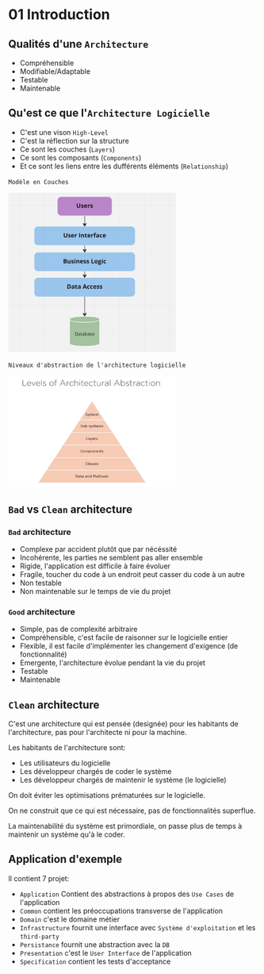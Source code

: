 # 01 Introduction



## Qualités d'une `Architecture`

- Compréhensible
- Modifiable/Adaptable
- Testable
- Maintenable



## Qu'est ce que l'`Architecture Logicielle`

- C'est une vison `High-Level`
- C'est la réflection sur la structure
- Ce sont les couches (`Layers`)
- Ce sont les composants (`Components`)
- Et ce sont les liens entre les dufférents éléments (`Relationship`)

`Modèle en Couches`

<img src="assets/layers-model-of-architecture.png" alt="layers-model-of-architecture" style="zoom:33%;" />

`Niveaux d'abstraction de l'architecture logicielle`

<img src="assets/abstraction-level-of-architecture.png" alt="abstraction-level-of-architecture" style="zoom:33%;" />



## `Bad` vs `Clean` architecture

### `Bad` architecture

- Complexe par accident plutôt que par nécéssité
- Incohérente, les parties ne semblent pas aller ensemble
- Rigide, l'application est difficile à faire évoluer
- Fragile, toucher du code à un endroit peut casser du code à un autre
- Non testable
- Non maintenable sur le temps de vie du projet



### `Good` architecture

- Simple, pas de complexité arbitraire
- Compréhensible, c'est facile de raisonner sur le logicielle entier
- Flexible, il est facile d'implémenter les changement d'exigence (de fonctionnalité)
- Emergente, l'architecture évolue pendant la vie du projet
- Testable
- Maintenable



## `Clean` architecture

C'est une architecture qui est pensée (designée) pour les habitants de l'architecture, pas pour l'architecte ni pour la machine.

Les habitants de l'architecture sont:

- Les utilisateurs du logicielle
- Les développeur chargés de coder le système
- Les développeur chargés de maintenir le système (le logicielle)

On doit éviter les optimisations prématurées sur le logicielle.

On ne construit que ce qui est nécessaire, pas de fonctionnalités superflue.

La maintenabilité du système est primordiale, on passe plus de temps à maintenir un système qu'à le coder.



## Application d'exemple

Il contient 7 projet:

- `Application` Contient des abstractions à propos des `Use Cases` de l'application
- `Common` contient les préoccupations transverse de l'application 
- `Domain` c'est le domaine métier
- `Infrastructure` fournit une interface avec `Système d'exploitation` et les `third-party`
- `Persistance` fournit une abstraction avec la `DB`
- `Presentation` c'est le `User Interface` de l'application
- `Specification` contient les tests d'acceptance